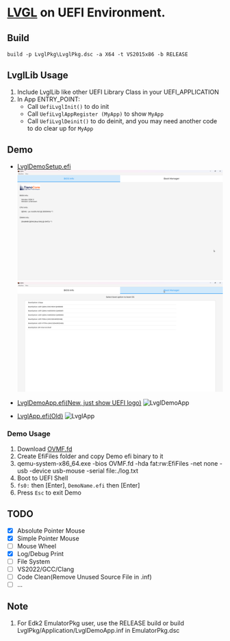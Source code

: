 # [LVGL](https://github.com/lvgl/lvgl) on UEFI Environment.

## Build

```
build -p LvglPkg\LvglPkg.dsc -a X64 -t VS2015x86 -b RELEASE
```

## LvglLib Usage

1. Include LvglLib like other UEFI Library Class in your UEFI_APPLICATION
2. In App ENTRY_POINT:
   - Call `UefiLvglInit()` to do init
   - Call `UefiLvglAppRegister (MyApp)` to show `MyApp`
   - Call `UefiLvglDeinit()` to do deinit, and you may need another code to do clear up for `MyApp`

## Demo

- [LvglDemoSetup.efi](./Demo/Bin/LvglDemoSetup.efi)
  ![Setup1](./Demo/Images/Setup1.png)
  ![Setup2](./Demo/Images/Setup2.png)

- [LvglDemoApp.efi(New, just show UEFI logo)](./Demo/Bin/LvglDemoApp.efi)
  ![LvglDemoApp](./Demo/Images/LvglDemoApp.png)

- [LvglApp.efi(Old)](./Demo/Bin/LvglApp.efi)
  ![LvglApp](./Demo/Images/Demo.png)

### Demo Usage

1. Download [OVMF.fd](./Demo/Bin/OVMF.fd)
2. Create EfiFiles folder and copy Demo efi binary to it
3. qemu-system-x86_64.exe -bios OVMF.fd -hda fat:rw:EfiFiles -net none -usb -device usb-mouse -serial file:./log.txt
4. Boot to UEFI Shell
5. `fs0:` then [Enter], `DemoName.efi` then [Enter]
6. Press `Esc` to exit Demo

## TODO
- [x] Absolute Pointer Mouse
- [x] Simple Pointer Mouse
- [ ] Mouse Wheel
- [x] Log/Debug Print
- [ ] File System
- [ ] VS2022/GCC/Clang
- [ ] Code Clean(Remove Unused Source File in .inf)
- [ ] ...

## Note
1. For Edk2 EmulatorPkg user, use the RELEASE build or build LvglPkg/Application/LvglDemoApp.inf in EmulatorPkg.dsc